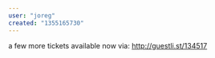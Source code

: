 ```yaml
---
user: "joreg"
created: "1355165730"
---
```


a few more tickets available now via: http://guestli.st/134517
